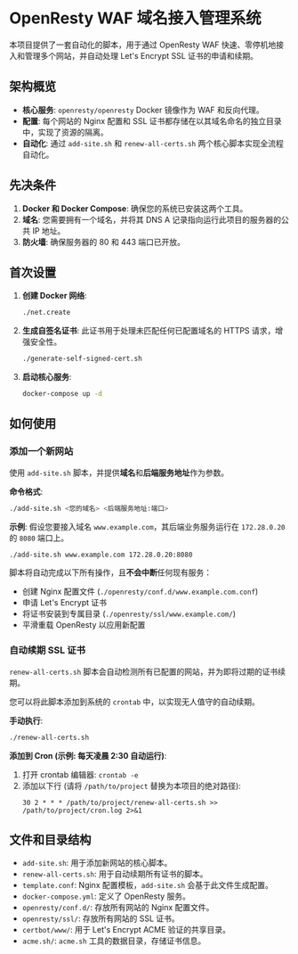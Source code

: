 # OpenResty WAF 域名接入管理系统

本项目提供了一套自动化的脚本，用于通过 OpenResty WAF 快速、零停机地接入和管理多个网站，并自动处理 Let's Encrypt SSL 证书的申请和续期。

## 架构概览

- **核心服务**: `openresty/openresty` Docker 镜像作为 WAF 和反向代理。
- **配置**: 每个网站的 Nginx 配置和 SSL 证书都存储在以其域名命名的独立目录中，实现了资源的隔离。
- **自动化**: 通过 `add-site.sh` 和 `renew-all-certs.sh` 两个核心脚本实现全流程自动化。

## 先决条件

1.  **Docker 和 Docker Compose**: 确保您的系统已安装这两个工具。
2.  **域名**: 您需要拥有一个域名，并将其 DNS A 记录指向运行此项目的服务器的公共 IP 地址。
3.  **防火墙**: 确保服务器的 80 和 443 端口已开放。

## 首次设置

1.  **创建 Docker 网络**:
    ```bash
    ./net.create
    ```

2.  **生成自签名证书**:
    此证书用于处理未匹配任何已配置域名的 HTTPS 请求，增强安全性。
    ```bash
    ./generate-self-signed-cert.sh
    ```

3.  **启动核心服务**:
    ```bash
    docker-compose up -d
    ```

## 如何使用

### 添加一个新网站

使用 `add-site.sh` 脚本，并提供**域名**和**后端服务地址**作为参数。

**命令格式**:
```bash
./add-site.sh <您的域名> <后端服务地址:端口>
```

**示例**:
假设您要接入域名 `www.example.com`，其后端业务服务运行在 `172.28.0.20` 的 `8080` 端口上。
```bash
./add-site.sh www.example.com 172.28.0.20:8080
```

脚本将自动完成以下所有操作，且**不会中断**任何现有服务：
- 创建 Nginx 配置文件 (`./openresty/conf.d/www.example.com.conf`)
- 申请 Let's Encrypt 证书
- 将证书安装到专属目录 (`./openresty/ssl/www.example.com/`)
- 平滑重载 OpenResty 以应用新配置

### 自动续期 SSL 证书

`renew-all-certs.sh` 脚本会自动检测所有已配置的网站，并为即将过期的证书续期。

您可以将此脚本添加到系统的 `crontab` 中，以实现无人值守的自动续期。

**手动执行**:
```bash
./renew-all-certs.sh
```

**添加到 Cron (示例: 每天凌晨 2:30 自动运行)**:
1.  打开 crontab 编辑器: `crontab -e`
2.  添加以下行 (请将 `/path/to/project` 替换为本项目的绝对路径):
    ```
    30 2 * * * /path/to/project/renew-all-certs.sh >> /path/to/project/cron.log 2>&1
    ```

## 文件和目录结构

- `add-site.sh`: 用于添加新网站的核心脚本。
- `renew-all-certs.sh`: 用于自动续期所有证书的脚本。
- `template.conf`: Nginx 配置模板，`add-site.sh` 会基于此文件生成配置。
- `docker-compose.yml`: 定义了 OpenResty 服务。
- `openresty/conf.d/`: 存放所有网站的 Nginx 配置文件。
- `openresty/ssl/`: 存放所有网站的 SSL 证书。
- `certbot/www/`: 用于 Let's Encrypt ACME 验证的共享目录。
- `acme.sh/`: `acme.sh` 工具的数据目录，存储证书信息。